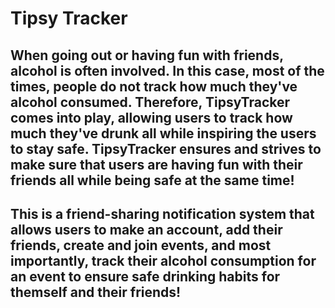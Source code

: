 # Tipsy Tracker
## When going out or having fun with friends, alcohol is often involved. In this case, most of the times, people do not track how much they've alcohol consumed. Therefore, TipsyTracker comes into play, allowing users to track how much they've drunk all while inspiring the users to stay safe.  TipsyTracker ensures and strives to make sure that users are having fun with their friends all while being safe at the same time!
## This is a friend-sharing notification system that allows users to make an account, add their friends, create and join events, and most importantly, track their alcohol consumption for an event to ensure safe drinking habits for themself and their friends!
